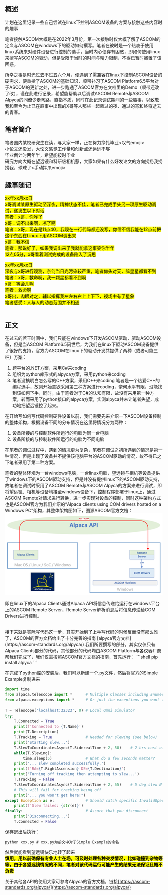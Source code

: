 ## 概述

计划在这里记录一些自己尝试在linux下控制ASCOM设备的方案与接触这些内容时的趣事

笔者接触ASCOM大概是在2022年3月份，第一次接触时仅大概了解了ASCOM的定义与ASCOM在windows下的驱动如何撰写。笔者在彼时是一个热衷于使用linux系统来对硬件设备进行控制的选手，当时内心便存有困惑，即如何使用linux来撰写ASCOM的驱动，但是受限于当时的时间与精力限制，不得已暂时搁置了该困惑。

所幸之事是时光过去不过五六个月，便遇到了需兼容在linux下控制ASCOM设备的硬需求，便重拾了ASCOM的基础知识，顺带补习了ASCOM Platform6.5平台对于ASCOM的更新之处，进一步跑通了ASCOM官方在文档里的Demo（顺带还改了改），谨在此进行记录，希望能帮助以后调试ASCOM Remote与ASCOM Alpyca的同僚少走弯路，直指本质，同时在此记录调试期间的一些趣事，以致敬我和至今为止已在趣事中出现的X哥等人那些一起熬过的夜、通过的宵和终将逝去的青春。

## 笔者简介

笔者国内某校研究生在读，与大家一样，正在努力挣扎毕业<叹气emoji>  
小论文还没发，大论文感觉工作量和创新点还远远不够  
毕业倒计时两年半，希望能按时毕业  
研究方向大概在望远镜和科研级相机惹，大家如果有什么好发论文的方向捞捞我捞捞我，球球了<手动挥爪emoji>  

## 趣事随记

<mark>xx年xx月xx日</mark>  
<mark>x哥调试某原生驱动至深夜，精神状态不佳，笔者已完成手头另一项原生驱动调试，遂发生以下对话</mark>  
<mark>笔者：x哥，你咋了</mark>  
<mark>x哥：调不出来啊，凉了啊</mark>  
<mark>笔者：x哥，现在是11点40，我现在一行代码都还没写，你信不信我能在12点前把这个东西在Linux下用ASCOM调出来</mark>  
<mark>x哥：我不信</mark>  
<mark>笔者：那说好了，如果我调出来了我就能拿这事笑你半年</mark>  
<mark>12点05分，x哥看着测试完成的设备陷入了沉思</mark>


<mark>xx年xx月xx日</mark>  
<mark>深夜与x哥进行观测，奈何当日光污染较严重，笔者仰头对天，嘛星星都看不到</mark>  
<mark>笔者：x哥，救命啊，我一颗星都看不到啊</mark>  
<mark>x哥：等会儿啊</mark>  
<mark>笔者：救命啊</mark>  
<mark>x哥出，肉眼对之，辅以指挥我左左右右上上下下，视场中有了星象</mark>  
<mark>笔者感受：人与人的动态范围并不相通</mark>  
<br>

## 正文

在过去的若干时间中，我们只能在windows下开发ASCOM驱动，驱动ASCOM设备，但是当ASCOM Platforn6.5问世后，为我们在linux下驱动ASCOM设备提供了很好的支持，官方为ASCOM在linux下的驱动开发共提供了两种（或者可能三种）方案：
1. 跨平台的.NET方案，采用C#来coding
2. 组织为python库形式的alpyca方案，采用python来coding
3. 笔者没搞明白怎么写的C++方案，采用C++来coding
笔者是一个热爱C++的编程选手，故刚开始意欲采用第三种方案进行coding，奈何水平有限，没能找到该如何下手，同时，由于笔者对于C#的认知有限，故没有采用第一种方案，转而采用了python接口的alpyca方案，实测alpyca并未让笔者失望，成功地把望远镜控了起来。

在开始写如何写代码控制硬件设备以前，我们需要先来介绍一下ASCOM设备控制的整体架构，根据设备不同的分布情况在这里将情况分为两种：
1. 设备所接的与控制软件所运行的电脑为同一台电脑
2. 设备所接的与控制软件所运行的电脑为不同电脑

在笔者的调试过程中，遇到的情况更为复杂，笔者在调试之初所遇到的情况是第一种情况，但是出现了设备并不提供该电脑平台的ASCOM驱动的情况，故不得已之下笔者采用了第二种方案。

笔者的整体环境为一台windows电脑，一台linux电脑，望远镜与相机等设备提供了windows下的ASCOM驱动支持，但是并没有提供linux下的ASCOM驱动支持，故笔者在调试时采用了ASCOM Remote与ASCOM Alpyca的方案来进行调试，即将望远镜、相机等设备均接至windows设备下，控制程序部署于linux上，通过ASCOM Remote对请求进行转换，进一步实现对设备的控制，同时这种架构方式也是ASCOM官方为我们介绍的“Alpaca clients using COM drivers hosted on a Windows PC”架构，其整体架构图如下，图源ASCOM官方文档：
![](./img/arch.jpg)

即在linux下的Alpaca Clients通过Alpaca API将信息传递给运行在windows平台上的ASCOM Remote Server，Remote Server解析消息后将信息传递给COM Drivers进行控制。

<br>
接下来就是实际写代码这一步，其实开始到了上手写代码的时候反而没有那么难了，ASCOM的官方文档给出了十分完善的指南 [alpyca官方文档](https://ascom-standards.org/alpyca/) 我们所要撰写的部分，其实仅仅只有Alpaca Clients部分的代码，其他部分的代码均由ASCOM Platform与各仪器厂商帮我们完成了，我们仅需按照ASCOM官方文档的指南，首先运行：
```shell
pip install alpyca
```

在完成了python库的安装后，我们可以新建一个.py文件，然后将官方的Simple Example复制进来
```python
import time
from alpaca.telescope import *      # Multiple Classes including Enumerations
from alpaca.exceptions import *     # Or just the exceptions you want to catch

T = Telescope('localhost:32323', 0) # Local Omni Simulator
try:
    T.Connected = True
    print(f'Connected to {T.Name}')
    print(T.Description)
    T.Tracking = True               # Needed for slewing (see below)
    print('Starting slew...')
    T.SlewToCoordinatesAsync(T.SiderealTime + 2, 50)    # 2 hrs east of meridian
    while(T.Slewing):
        time.sleep(5)               # What do a few seconds matter?
    print('... slew completed successfully.')
    print(f'RA={T.RightAscension} DE={T.Declination}')
    print('Turning off tracking then attempting to slew...')
    T.Tracking = False
    T.SlewToCoordinatesAsync(T.SiderealTime + 2, 55)    # 5 deg slew N
    # This will fail for tracking being off
    print("... you won't get here!")
except Exception as e:              # Should catch specific InvalidOperationException
    print(f'Slew failed: {str(e)}')
finally:                            # Assure that you disconnect
    print("Disconnecting...")
    T.Connected = False
```

保存退出后执行：
```shell
python xxx.py # xxx.py为前文中对于Simple Example的命名
```

然后就能看到望远镜快乐地转了起来  
<mark><b>慎用，用以前确保有专业人士在场，可及时处理各种突发情况，比如碰撞到杂物等等，由于各望远镜情况的不同，笔者对该代码运行可能产生的结果无法保证且概不负责</b></mark>

关于其他各API的使用大家可参考Alpyca的官方文档，链接[https://ascom-standards.org/alpyca/](https://ascom-standards.org/alpyca/)

